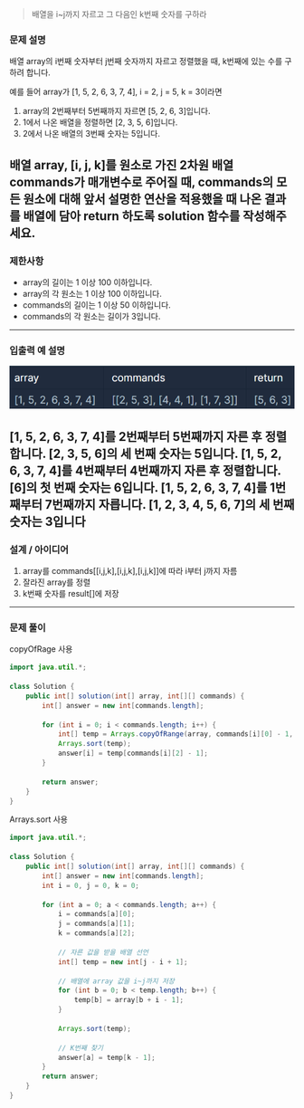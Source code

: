 > 배열을 i~j까지 자르고 그 다음인 k번째 숫자를 구하라

### 문제 설명

배열 array의 i번째 숫자부터 j번째 숫자까지 자르고 정렬했을 때, k번째에 있는 수를 구하려 합니다.

예를 들어 array가 [1, 5, 2, 6, 3, 7, 4], i = 2, j = 5, k = 3이라면

1. array의 2번째부터 5번째까지 자르면 [5, 2, 6, 3]입니다.
2. 1에서 나온 배열을 정렬하면 [2, 3, 5, 6]입니다.
3. 2에서 나온 배열의 3번째 숫자는 5입니다.

배열 array, [i, j, k]를 원소로 가진 2차원 배열 commands가 매개변수로 주어질 때, commands의 모든 원소에 대해 앞서 설명한 연산을 적용했을 때 나온 결과를 배열에 담아 return 하도록 solution 함수를 작성해주세요.
---

### 제한사항

- array의 길이는 1 이상 100 이하입니다.
- array의 각 원소는 1 이상 100 이하입니다.
- commands의 길이는 1 이상 50 이하입니다.
- commands의 각 원소는 길이가 3입니다.

---

### 입출력 예 설명

![img.png](img.png)

[1, 5, 2, 6, 3, 7, 4]를 2번째부터 5번째까지 자른 후 정렬합니다. [2, 3, 5, 6]의 세 번째 숫자는 5입니다.
[1, 5, 2, 6, 3, 7, 4]를 4번째부터 4번째까지 자른 후 정렬합니다. [6]의 첫 번째 숫자는 6입니다.
[1, 5, 2, 6, 3, 7, 4]를 1번째부터 7번째까지 자릅니다. [1, 2, 3, 4, 5, 6, 7]의 세 번째 숫자는 3입니다
---

### 설계 / 아이디어

1. array를 commands[[i,j,k],[i,j,k],[i,j,k]]에 따라 i부터 j까지 자름
2. 잘라진 array를 정렬
3. k번째 숫자를 result[]에 저장

---

### 문제 풀이

copyOfRage 사용
```java
import java.util.*;

class Solution {
    public int[] solution(int[] array, int[][] commands) {
        int[] answer = new int[commands.length];

        for (int i = 0; i < commands.length; i++) {
            int[] temp = Arrays.copyOfRange(array, commands[i][0] - 1, commands[i][1]);
            Arrays.sort(temp);
            answer[i] = temp[commands[i][2] - 1];
        }

        return answer;
    }
}
```

Arrays.sort 사용
```java
import java.util.*;

class Solution {
    public int[] solution(int[] array, int[][] commands) {
        int[] answer = new int[commands.length];
        int i = 0, j = 0, k = 0;

        for (int a = 0; a < commands.length; a++) {
            i = commands[a][0];
            j = commands[a][1];
            k = commands[a][2];

            // 자른 값을 받을 배열 선언
            int[] temp = new int[j - i + 1];

            // 배열에 array 값을 i~j까지 저장
            for (int b = 0; b < temp.length; b++) {
                temp[b] = array[b + i - 1];
            }
            
            Arrays.sort(temp);

            // K번째 찾기
            answer[a] = temp[k - 1];
        }
        return answer;
    }
}
```